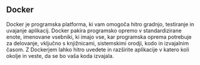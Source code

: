 ## **Docker**

Docker je programska platforma, ki vam omogoča hitro gradnjo, testiranje in uvajanje aplikacij. Docker pakira programsko opremo v standardizirane enote, imenovane vsebniki, ki imajo vse, kar programska oprema potrebuje za delovanje, vključno s knjižnicami, sistemskimi orodji, kodo in izvajalnim časom. Z Dockerjem lahko hitro uvedete in razširite aplikacije v katero koli okolje in veste, da se bo vaša koda izvajala.